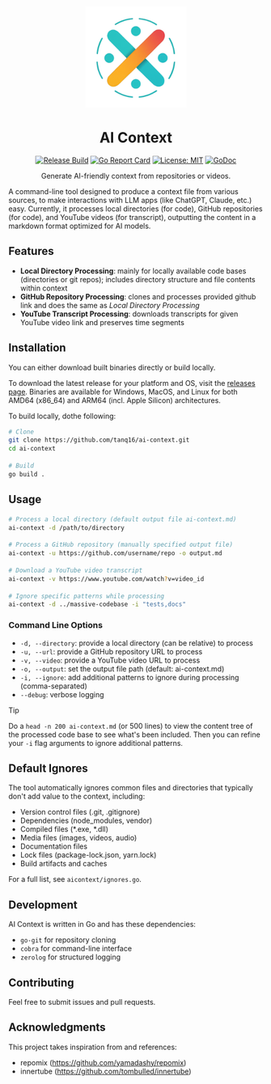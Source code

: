 <div align="center">

<img src=".github/assets/logo.png" alt="AI Context Logo" width="200"/>

<h1>AI Context</h1>

[![Release Build](https://github.com/tanq16/ai-context/actions/workflows/build-release.yml/badge.svg)](https://github.com/tanq16/ai-context/actions/workflows/build-release.yml)
[![Go Report Card](https://goreportcard.com/badge/github.com/tanq16/ai-context)](https://goreportcard.com/report/github.com/tanq16/ai-context)
[![License: MIT](https://img.shields.io/badge/License-MIT-yellow.svg)](https://opensource.org/licenses/MIT)
[![GoDoc](https://godoc.org/github.com/tanq16/ai-context?status.svg)](https://godoc.org/github.com/tanq16/ai-context)

Generate AI-friendly context from repositories or videos.

</div>

A command-line tool designed to produce a context file from various sources, to make interactions with LLM apps (like ChatGPT, Claude, etc.) easy. Currently, it processes local directories (for code), GitHub repositories (for code), and YouTube videos (for transcript), outputting the content in a markdown format optimized for AI models.

## Features

* **Local Directory Processing**: mainly for locally available code bases (directories or git repos); includes directory structure and file contents within context
* **GitHub Repository Processing**: clones and processes provided github link and does the same as *Local Directory Processing*
* **YouTube Transcript Processing**: downloads transcripts for given YouTube video link and preserves time segments

## Installation

You can either download built binaries directly or build locally.

To download the latest release for your platform and OS, visit the [releases page](https://github.com/tanq16/ai-context/releases). Binaries are available for Windows, MacOS, and Linux for both AMD64 (x86_64) and ARM64 (incl. Apple Silicon) architectures.

To build locally, dothe following:

```bash
# Clone
git clone https://github.com/tanq16/ai-context.git
cd ai-context

# Build
go build .
```

## Usage

```bash
# Process a local directory (default output file ai-context.md)
ai-context -d /path/to/directory

# Process a GitHub repository (manually specified output file)
ai-context -u https://github.com/username/repo -o output.md

# Download a YouTube video transcript
ai-context -v https://www.youtube.com/watch?v=video_id

# Ignore specific patterns while processing
ai-context -d ../massive-codebase -i "tests,docs"
```

### Command Line Options

* `-d, --directory`: provide a local directory (can be relative) to process
* `-u, --url`: provide a GitHub repository URL to process
* `-v, --video`: provide a YouTube video URL to process
* `-o, --output`: set the output file path (default: ai-context.md)
* `-i, --ignore`: add additional patterns to ignore during processing (comma-separated)
* `--debug`: verbose logging

> [!TIP]
> Do a `head -n 200 ai-context.md` (or 500 lines) to view the content tree of the processed code base to see what's been included. Then you can refine your `-i` flag arguments to ignore additional patterns.

## Default Ignores

The tool automatically ignores common files and directories that typically don't add value to the context, including:

- Version control files (.git, .gitignore)
- Dependencies (node_modules, vendor)
- Compiled files (*.exe, *.dll)
- Media files (images, videos, audio)
- Documentation files
- Lock files (package-lock.json, yarn.lock)
- Build artifacts and caches

For a full list, see `aicontext/ignores.go`.

## Development

AI Context is written in Go and has these dependencies:

- `go-git` for repository cloning
- `cobra` for command-line interface
- `zerolog` for structured logging

## Contributing

Feel free to submit issues and pull requests.

## Acknowledgments

This project takes inspiration from and references:

- repomix (https://github.com/yamadashy/repomix)
- innertube (https://github.com/tombulled/innertube)
